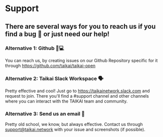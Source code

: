 # Support

## There are several ways for you to reach us if you find a bug 🐞 or just need our help!

### Alternative 1: Github 👨💻
You can reach us, by creating issues on our Github Repository specific for it through https://github.com/taikai/taikai-open

### Alternative 2: Taikai Slack Workspace 🗣
Pretty effective and cool! Just go to https://taikainetwork.slack.com and request to join.
There you'll find a #support channel and other channels where you can interact with the TAIKAI team and community.

### Alternative 3: Send us an email 📧
Pretty old school, we know, but always effective. Contact us through support@taikai.network with your issue and screenshots (if possible).
